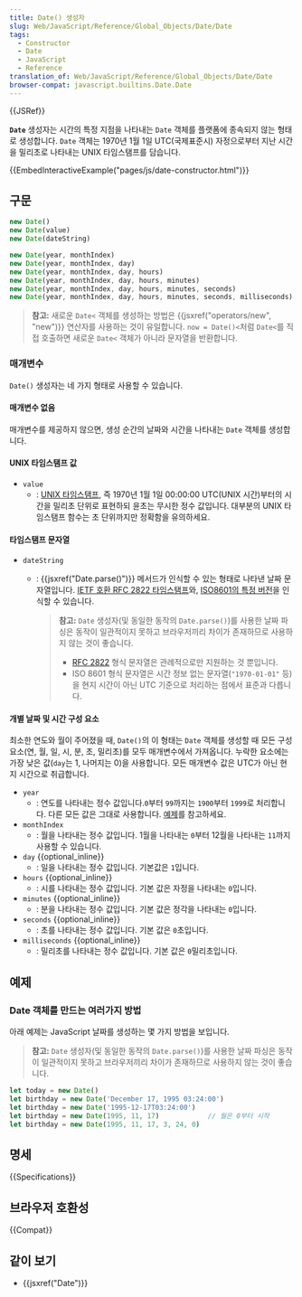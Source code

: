 ```yaml
---
title: Date() 생성자
slug: Web/JavaScript/Reference/Global_Objects/Date/Date
tags:
  - Constructor
  - Date
  - JavaScript
  - Reference
translation_of: Web/JavaScript/Reference/Global_Objects/Date/Date
browser-compat: javascript.builtins.Date.Date
---
```


{{JSRef}}

**`Date`** 생성자는 시간의 특정 지점을 나타내는 `Date` 객체를 플랫폼에 종속되지 않는 형태로 생성합니다.
`Date` 객체는 1970년 1월 1일 UTC(국제표준시) 자정으로부터 지난 시간을 밀리초로 나타내는 UNIX 타임스탬프를
담습니다.

{{EmbedInteractiveExample("pages/js/date-constructor.html")}}

## 구문

```js
new Date()
new Date(value)
new Date(dateString)

new Date(year, monthIndex)
new Date(year, monthIndex, day)
new Date(year, monthIndex, day, hours)
new Date(year, monthIndex, day, hours, minutes)
new Date(year, monthIndex, day, hours, minutes, seconds)
new Date(year, monthIndex, day, hours, minutes, seconds, milliseconds)
```

> **참고:** 새로운 `Date<` 객체를 생성하는 방법은 {{jsxref("operators/new", "new")}} 연산자를
사용하는 것이 유일합니다. `now = Date()<`처럼 `Date<`를 직접 호출하면 새로운
`Date<` 객체가 아니라 문자열을 반환합니다.

### 매개변수

`Date()` 생성자는 네 가지 형태로 사용할 수 있습니다.

#### 매개변수 없음

매개변수를 제공하지 않으면, 생성 순간의 날짜와 시간을 나타내는 `Date` 객체를 생성합니다.

#### UNIX 타임스탬프 값

- `value`
  - : [UNIX 타임스탬프](http://pubs.opengroup.org/onlinepubs/9699919799/basedefs/V1_chap04.html#tag_04_16),
    즉 1970년 1월 1일 00:00:00 UTC(UNIX 시간)부터의 시간을 밀리초 단위로 표현하되 윤초는 무시한 정수 값입니다.
    대부분의 UNIX 타임스탬프 함수는 초 단위까지만 정확함을 유의하세요.

#### 타임스탬프 문자열

- `dateString`
  - : {{jsxref("Date.parse()")}} 메서드가 인식할 수 있는 형태로 나타낸 날짜 문자열입니다.
    [IETF 호환 RFC 2822 타임스탬프](https://datatracker.ietf.org/doc/html/rfc2822#page-14)와,
    [ISO8601의 특정 버전](https://www.ecma-international.org/ecma-262/11.0/#sec-date.parse)을 인식할 수
    있습니다.

    > **참고:** `Date` 생성자(및 동일한 동작의 `Date.parse()`)를 사용한 날짜
    파싱은 동작이 일관적이지 못하고 브라우저끼리 차이가 존재하므로 사용하지 않는 것이 좋습니다.
    >
    > - [RFC 2822](https://datatracker.ietf.org/doc/html/rfc2822)
    형식 문자열은 관례적으로만 지원하는 것 뿐입니다.
    > - ISO 8601 형식 문자열은 시간 정보 없는 문자열(`"1970-01-01"`
    등)을 현지 시간이 아닌 UTC 기준으로 처리하는 점에서 표준과 다릅니다.

#### 개별 날짜 및 시간 구성 요소

최소한 연도와 월이 주어졌을 때, `Date()`의 이 형태는 `Date` 객체를 생성할 때 모든 구성
요소(연, 월, 일, 시, 분, 초, 밀리초)를 모두 매개변수에서 가져옵니다. 누락한 요소에는 가장 낮은
값(`day`는 1, 나머지는 0)을 사용합니다. 모든 매개변수 값은 UTC가 아닌 현지 시간으로 취급합니다.

- `year`
  - : 연도를 나타내는 정수 값입니다.`0`부터 `99`까지는 `1900`부터 `1999`로 처리합니다. 다른 모든 값은
    그대로 사용합니다.
    [예제](/ko/docs/Web/JavaScript/Reference/Global_Objects/Date#two_digit_years_map_to_1900_%E2%80%93_1999)를 참고하세요.
- `monthIndex`
  - : 월을 나타내는 정수 값입니다. 1월을 나타내는 `0`부터 12월을 나타내는 `11`까지 사용할 수
    있습니다.
- `day` {{optional_inline}}
  - : 일을 나타내는 정수 값입니다. 기본값은 `1`입니다.
- `hours` {{optional_inline}}
  - : 시를 나타내는 정수 값입니다. 기본 값은 자정을 나타내는
    `0`입니다.
- `minutes` {{optional_inline}}
  - : 분을 나타내는 정수 값입니다. 기본 값은 정각을 나타내는
    `0`입니다.
- `seconds` {{optional_inline}}
  - : 초를 나타내는 정수 값입니다. 기본 값은
    `0`초입니다.
- `milliseconds` {{optional_inline}}
  - : 밀리초를 나타내는 정수 값입니다. 기본 값은
    `0`밀리초입니다.

## 예제

### Date 객체를 만드는 여러가지 방법

아래 예제는 JavaScript 날짜를 생성하는 몇 가지 방법을 보입니다.

> **참고:** `Date` 생성자(및 동일한 동작의 `Date.parse()`)를 사용한 날짜 파싱은
> 동작이 일관적이지 못하고 브라우저끼리 차이가 존재하므로 사용하지 않는 것이 좋습니다.

```js
let today = new Date()
let birthday = new Date('December 17, 1995 03:24:00')
let birthday = new Date('1995-12-17T03:24:00')
let birthday = new Date(1995, 11, 17)            // 월은 0부터 시작
let birthday = new Date(1995, 11, 17, 3, 24, 0)
```

## 명세

{{Specifications}}

## 브라우저 호환성

{{Compat}}

## 같이 보기

- {{jsxref("Date")}}
